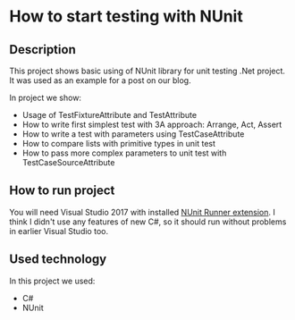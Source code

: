 # How to start testing with NUnit

## Description

This project shows basic using of NUnit library for unit testing .Net project. It was used as an example for a post on our blog.

In project we show:
- Usage of TestFixtureAttribute and TestAttribute
- How to write first simplest test with 3A approach: Arrange, Act, Assert
- How to write a test with parameters using TestCaseAttribute
- How to compare lists with primitive types in unit test
- How to pass more complex parameters to unit test with TestCaseSourceAttribute

## How to run project

You will need Visual Studio 2017 with installed [NUnit Runner extension](https://marketplace.visualstudio.com/items?itemName=NUnitDevelopers.NUnit3TestAdapter). I think I didn't use any features of new C#, so it should run without problems in earlier Visual Studio too. 

## Used technology

In this project we used:
- C#
- NUnit
